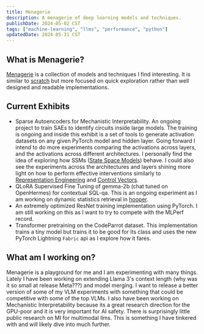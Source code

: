 ```yaml
---
title: Menagerie
description: A menagerie of deep learning models and techniques.
publishDate: 2024-05-02 CST
tags: ["machine-learning", "llms", "performance", "python"]
updatedDate: 2024-05-31 CST
---
```


## What is Menagerie?

[Menagerie](https://github.com/walln/menagerie) is a collection of models and techniques I find interesting. It is similar to [scratch](/projects/scratch) but more focused on quick exploration rather than well designed and readable implementations. 

## Current Exhibits

- Sparse Autoencoders for Mechanistic Interpretability. An ongoing project to train SAEs to identify circuits inside large models. The training is ongoing and inside this exhibit is a set of tools to generate activation datasets on any given PyTorch model and hidden layer. Going forward I intend to do more experiments comparing the activations across layers, and the activations across different architectures. I personally find the idea of exploring how SSMs ([State Space Models](https://huggingface.co/blog/lbourdois/get-on-the-ssm-train)) behave. I could also see the experiments across the architectures and layers shining more light on how to perform effective interventions similarly to [Representation Engineering](https://github.com/andyzoujm/representation-engineering) and [Control Vectors](https://github.com/vgel/repeng).
- QLoRA Supervised Fine Tuning of gemma-2b (chat tuned on OpenHermes) for contextual SQL-qa. This is an ongoing experiment as I am working on dynamic statistics retrieval in [hooper](/projects/hooper).
- An extremely optimized ResNet training implementation using PyTorch. I am still working on this as I want to try to compete with the MLPerf record. 
- Transformer pretraining on the CodeParrot dataset. This implementation trains a tiny model but trains it to be good for its class and uses the new PyTorch Lightning `Fabric` api as I explore how it fares.

## What am I working on?

Menagerie is a playground for me and I am experimenting with many things. Lately I have been working on extending Llama 3's context length (why was it so small at release Meta???) and model merging. I want to release a better version of some of my VLM experiments with something that could be competitive with some of the top VLMs. I also have been working on Mechanistic Interpretability because its a great research direction for the GPU-poor and it is very important for AI safety. There is surprisingly little public research on MI for multimodal llms. This is something I have tinkered with and will likely dive into much further.
